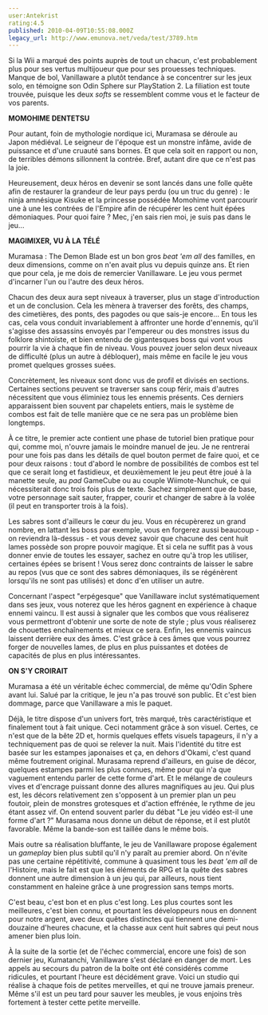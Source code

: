 ```yaml
---
user:Antekrist
rating:4.5
published: 2010-04-09T10:55:08.000Z
legacy_url: http://www.emunova.net/veda/test/3789.htm
---
```

Si la Wii a marqué des points auprès de tout un chacun, c'est probablement plus pour ses vertus multijoueur que pour ses prouesses techniques. Manque de bol, Vanillaware a plutôt tendance à se concentrer sur les jeux solo, en témoigne son Odin Sphere sur PlayStation 2\. La filiation est toute trouvée, puisque les deux _softs_ se ressemblent comme vous et le facteur de vos parents.  

  

**MOMOHIME DENTETSU**  

Pour autant, foin de mythologie nordique ici, Muramasa se déroule au Japon médiéval. Le seigneur de l'époque est un monstre infâme, avide de puissance et d'une cruauté sans bornes. Et que cela soit en rapport ou non, de terribles démons sillonnent la contrée. Bref, autant dire que ce n'est pas la joie.  

Heureusement, deux héros en devenir se sont lancés dans une folle quête afin de restaurer la grandeur de leur pays perdu (ou un truc du genre) : le ninja amnésique Kisuke et la princesse possédée Momohime vont parcourir une à une les contrées de l'Empire afin de récupérer les cent huit épées démoniaques. Pour quoi faire ? Mec, j'en sais rien moi, je suis pas dans le jeu...  

  

**MAGIMIXER, VU À LA TÉLÉ**  

Muramasa : The Demon Blade est un bon gros _beat 'em all_ des familles, en deux dimensions, comme on n'en avait plus vu depuis quinze ans. Et rien que pour cela, je me dois de remercier Vanillaware. Le jeu vous permet d'incarner l'un ou l'autre des deux héros.  

Chacun des deux aura sept niveaux à traverser, plus un stage d'introduction et un de conclusion. Cela les mènera à traverser des forêts, des champs, des cimetières, des ponts, des pagodes ou que sais-je encore... En tous les cas, cela vous conduit invariablement à affronter une horde d'ennemis, qu'il s'agisse des assassins envoyés par l'empereur ou des monstres issus du folklore shintoïste, et bien entendu de gigantesques boss qui vont vous pourrir la vie à chaque fin de niveau. Vous pouvez jouer selon deux niveaux de difficulté (plus un autre à débloquer), mais même en facile le jeu vous promet quelques grosses suées.  

Concrètement, les niveaux sont donc vus de profil et divisés en sections. Certaines sections peuvent se traverser sans coup férir, mais d'autres nécessitent que vous éliminiez tous les ennemis présents. Ces derniers apparaissent bien souvent par chapelets entiers, mais le système de combos est fait de telle manière que ce ne sera pas un problème bien longtemps.  

À ce titre, le premier acte contient une phase de tutoriel bien pratique pour qui, comme moi, n'ouvre jamais le moindre manuel de jeu. Je ne rentrerai pour une fois pas dans les détails de quel bouton permet de faire quoi, et ce pour deux raisons : tout d'abord le nombre de possibilités de combos est tel que ce serait long et fastidieux, et deuxièmement le jeu peut être joué à la manette seule, au _pad_ GameCube ou au couple Wiimote-Nunchuk, ce qui nécessiterait donc trois fois plus de texte. Sachez simplement que de base, votre personnage sait sauter, frapper, courir et changer de sabre à la volée (il peut en transporter trois à la fois).  

Les sabres sont d'ailleurs le cœur du jeu. Vous en récupèrerez un grand nombre, en lattant les boss par exemple, vous en forgerez aussi beaucoup - on reviendra là-dessus - et vous devez savoir que chacune des cent huit lames possède son propre pouvoir magique. Et si cela ne suffit pas à vous donner envie de toutes les essayer, sachez en outre qu'à trop les utiliser, certaines épées se brisent ! Vous serez donc contraints de laisser le sabre au repos (vus que ce sont des sabres démoniaques, ils se régénèrent lorsqu'ils ne sont pas utilisés) et donc d'en utiliser un autre.  

Concernant l'aspect "erpégesque" que Vanillaware inclut systématiquement dans ses jeux, vous noterez que les héros gagnent en expérience à chaque ennemi vaincu. Il est aussi à signaler que les combos que vous réaliserez vous permettront d'obtenir une sorte de note de style ; plus vous réaliserez de chouettes enchaînements et mieux ce sera. Enfin, les ennemis vaincus laissent derrière eux des âmes. C'est grâce à ces âmes que vous pourrez forger de nouvelles lames, de plus en plus puissantes et dotées de capacités de plus en plus intéressantes.  

  

**ON S'Y CROIRAIT**  

Muramasa a été un véritable échec commercial, de même qu'Odin Sphere avant lui. Salué par la critique, le jeu n'a pas trouvé son public. Et c'est bien dommage, parce que Vanillaware a mis le paquet.  

Déjà, le titre dispose d'un univers fort, très marqué, très caractéristique et finalement tout à fait unique. Ceci notamment grâce à son visuel. Certes, ce n'est que de la bête 2D et, hormis quelques effets visuels tapageurs, il n'y a techniquement pas de quoi se relever la nuit. Mais l'identité du titre est basée sur les estampes japonaises et ça, en dehors d'Okami, c'est quand même foutrement original. Murasama reprend d'ailleurs, en guise de décor, quelques estampes parmi les plus connues, même pour qui n'a que vaguement entendu parler de cette forme d'art. Et le mélange de couleurs vives et d'encrage puissant donne des allures magnifiques au jeu. Qui plus est, les décors relativement zen s'opposent à un premier plan un peu foutoir, plein de monstres grotesques et d'action effrénée, le rythme de jeu étant assez vif. On entend souvent parler du débat "Le jeu vidéo est-il une forme d'art ?" Murasama nous donne un début de réponse, et il est plutôt favorable. Même la bande-son est taillée dans le même bois.  

Mais outre sa réalisation bluffante, le jeu de Vanillaware propose également un _gameplay_ bien plus subtil qu'il n'y paraît au premier abord. On n'évite pas une certaine répétitivité, commune à quasiment tous les _beat 'em all_ de l'Histoire, mais le fait est que les éléments de RPG et la quête des sabres donnent une autre dimension à un jeu qui, par ailleurs, nous tient constamment en haleine grâce à une progression sans temps morts.  

C'est beau, c'est bon et en plus c'est long. Les plus courtes sont les meilleures, c'est bien connu, et pourtant les développeurs nous en donnent pour notre argent, avec deux quêtes distinctes qui tiennent une demi-douzaine d'heures chacune, et la chasse aux cent huit sabres qui peut nous amener bien plus loin.  

À la suite de la sortie (et de l'échec commercial, encore une fois) de son dernier jeu, Kumatanchi, Vanillaware s'est déclaré en danger de mort. Les appels au secours du patron de la boîte ont été considérés comme ridicules, et pourtant l'heure est décidément grave. Voici un studio qui réalise à chaque fois de petites merveilles, et qui ne trouve jamais preneur. Même s'il est un peu tard pour sauver les meubles, je vous enjoins très fortement à tester cette petite merveille.